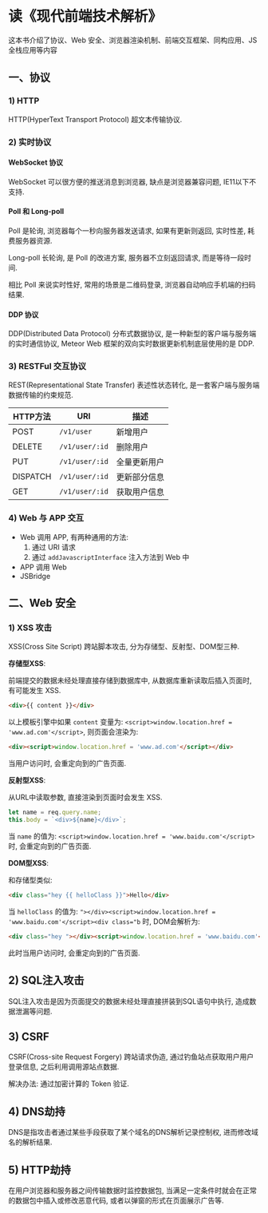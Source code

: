 # 读《现代前端技术解析》

这本书介绍了协议、Web 安全、浏览器渲染机制、前端交互框架、同构应用、JS全栈应用等内容

## 一、协议

### 1) HTTP
HTTP(HyperText Transport Protocol) 超文本传输协议.

### 2) 实时协议
#### WebSocket 协议
WebSocket 可以很方便的推送消息到浏览器, 缺点是浏览器兼容问题, IE11以下不支持.

#### Poll 和 Long-poll

Poll 是轮询, 浏览器每个一秒向服务器发送请求, 如果有更新则返回, 实时性差, 耗费服务器资源.

Long-poll 长轮询, 是 Poll 的改进方案, 服务器不立刻返回请求, 而是等待一段时间.

相比 Poll 来说实时性好, 常用的场景是二维码登录, 浏览器自动响应手机端的扫码结果. 

#### DDP 协议
DDP(Distributed Data Protocol) 分布式数据协议, 是一种新型的客户端与服务端的实时通信协议,
Meteor Web 框架的双向实时数据更新机制底层使用的是 DDP.

### 3) RESTFul 交互协议
REST(Representational State Transfer) 表述性状态转化, 是一套客户端与服务端数据传输的约束规范.

|HTTP方法|URI|描述|
|---|---|---|
|POST|`/v1/user`|新增用户|
|DELETE|`/v1/user/:id`|删除用户|
|PUT|`/v1/user/:id`|全量更新用户|
|DISPATCH|`/v1/user/:id`|更新部分信息|
|GET|`/v1/user/:id`|获取用户信息|

### 4) Web 与 APP 交互
+ Web 调用 APP, 有两种通用的方法:
    1. 通过 URI 请求
    1. 通过 `addJavascriptInterface` 注入方法到 Web 中
+ APP 调用 Web
+ JSBridge

## 二、Web 安全

### 1) XSS 攻击
XSS(Cross Site Script) 跨站脚本攻击, 分为存储型、反射型、DOM型三种.

**存储型XSS**:

前端提交的数据未经处理直接存储到数据库中, 从数据库重新读取后插入页面时, 有可能发生 XSS.

```html
<div>{{ content }}</div>
```

以上模板引擎中如果 `content` 变量为: `<script>window.location.href = 'www.ad.com'</script>`, 
则页面会渲染为:

```html
<div><script>window.location.href = 'www.ad.com'</script></div>
```

当用户访问时, 会重定向到的广告页面.

**反射型XSS**:

从URL中读取参数, 直接渲染到页面时会发生 XSS.

```javascript
let name = req.query.name;
this.body = `<div>${name}</div>`;
```

当 `name` 的值为: `<script>window.location.href = 'www.baidu.com'</script>` 时, 会重定向到的广告页面.

**DOM型XSS**: 

和存储型类似:

```html
<div class="hey {{ helloClass }}">Hello</div>  
```

当 `helloClass` 的值为: `"></div><script>window.location.href = 'www.baidu.com'</script><div class="b` 时, DOM会解析为:

```html
<div class="hey "></div><script>window.location.href = 'www.baidu.com'</script><div class="b">Hello</div>  
```

此时当用户访问时, 会重定向到的广告页面.


## 2) SQL注入攻击
SQL注入攻击是因为页面提交的数据未经处理直接拼装到SQL语句中执行, 造成数据泄漏等问题.

## 3) CSRF
CSRF(Cross-site Request Forgery) 跨站请求伪造, 通过钓鱼站点获取用户用户登录信息, 之后利用调用源站点数据.

解决办法: 通过加密计算的 Token 验证.

## 4) DNS劫持
DNS是指攻击者通过某些手段获取了某个域名的DNS解析记录控制权, 进而修改域名的解析结果.

## 5) HTTP劫持
在用户浏览器和服务器之间传输数据时监控数据包, 当满足一定条件时就会在正常的数据包中插入或修改恶意代码, 
或者以弹窗的形式在页面展示广告等.

